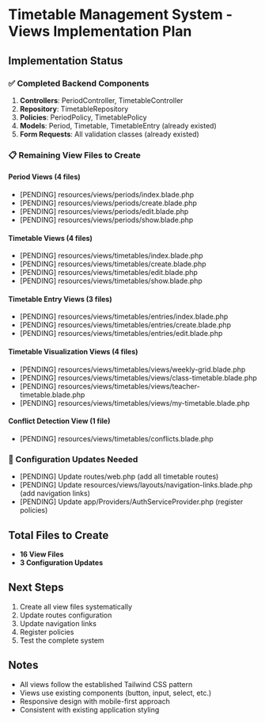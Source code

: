 # Timetable Management System - Views Implementation Plan

## Implementation Status

### ✅ Completed Backend Components
1. **Controllers**: PeriodController, TimetableController
2. **Repository**: TimetableRepository
3. **Policies**: PeriodPolicy, TimetablePolicy
4. **Models**: Period, Timetable, TimetableEntry (already existed)
5. **Form Requests**: All validation classes (already existed)

### 📋 Remaining View Files to Create

#### Period Views (4 files)
- [PENDING] resources/views/periods/index.blade.php
- [PENDING] resources/views/periods/create.blade.php
- [PENDING] resources/views/periods/edit.blade.php
- [PENDING] resources/views/periods/show.blade.php

#### Timetable Views (4 files)
- [PENDING] resources/views/timetables/index.blade.php
- [PENDING] resources/views/timetables/create.blade.php
- [PENDING] resources/views/timetables/edit.blade.php
- [PENDING] resources/views/timetables/show.blade.php

#### Timetable Entry Views (3 files)
- [PENDING] resources/views/timetables/entries/index.blade.php
- [PENDING] resources/views/timetables/entries/create.blade.php
- [PENDING] resources/views/timetables/entries/edit.blade.php

#### Timetable Visualization Views (4 files)
- [PENDING] resources/views/timetables/views/weekly-grid.blade.php
- [PENDING] resources/views/timetables/views/class-timetable.blade.php
- [PENDING] resources/views/timetables/views/teacher-timetable.blade.php
- [PENDING] resources/views/timetables/views/my-timetable.blade.php

#### Conflict Detection View (1 file)
- [PENDING] resources/views/timetables/conflicts.blade.php

### 🔧 Configuration Updates Needed
- [PENDING] Update routes/web.php (add all timetable routes)
- [PENDING] Update resources/views/layouts/navigation-links.blade.php (add navigation links)
- [PENDING] Update app/Providers/AuthServiceProvider.php (register policies)

## Total Files to Create
- **16 View Files**
- **3 Configuration Updates**

## Next Steps
1. Create all view files systematically
2. Update routes configuration
3. Update navigation links
4. Register policies
5. Test the complete system

## Notes
- All views follow the established Tailwind CSS pattern
- Views use existing components (button, input, select, etc.)
- Responsive design with mobile-first approach
- Consistent with existing application styling
